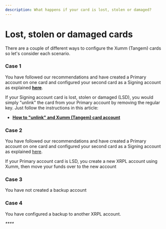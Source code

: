 ```yaml
---
description: What happens if your card is lost, stolen or damaged?
---
```


# Lost, stolen or damaged cards

There are a couple of different ways to configure the Xumm (Tangem) cards so let's consider each scenario.&#x20;

### Case 1

You have followed our recommendations and have created a Primary account on one card and configured your second card as a Signing account as explained [**here**](how-to-configure-a-backup-signing-account.md).

If your Signing account card is lost, stolen or damaged (LSD), you would simply "unlink" the card from your Primary account by removing the regular key. Just follow the instructions in this article:

* ****[**How to "unlink" and Xumm (Tangem) card account**](how-to-remove-a-regular-key-from-a-card.md)****

### Case 2

You have followed our recommendations and have created a Primary account on one card and configured your second card as a Signing account as explained [here](how-to-configure-a-backup-signing-account.md).

If your Primary account card is LSD, you create a new XRPL account using Xumm, then move your funds over to the new account

### **Case 3**

You have not created a backup account



### Case 4

You have configured a backup to another XRPL account.&#x20;

_****_
